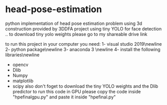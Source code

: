 # head-pose-estimation
python implementation of head pose estimation problem using 3d construction provided by 3DDFA project using tiny YOLO for face detection .. to download tiny yolo weights please go to my shareable drive link

to run this project in your computer you need:
1- visual studio 2019\newline
2- python package\newline
3- anaconda 3 \newline
4- install the following libraries\newline
* opencv
* Dlib
* Numpy
* matplotlib
* scipy
also don't foget to download the tiny YOLO weights and the Dlib predictor
to run this code in GPU please copy the code inside "hpefinalgpu.py" and paste it inside "hpefinal.py"
